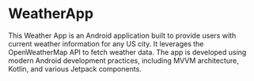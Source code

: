 # WeatherApp
This Weather App is an Android application built to provide users with current weather information for any US city. It leverages the OpenWeatherMap API to fetch weather data. The app is developed using modern Android development practices, including MVVM architecture, Kotlin, and various Jetpack components.
